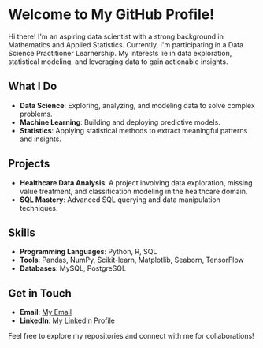 # Welcome to My GitHub Profile!

Hi there! I'm an aspiring data scientist with a strong background in Mathematics and Applied Statistics. Currently, I'm participating in a Data Science Practitioner Learnership. My interests lie in data exploration, statistical modeling, and leveraging data to gain actionable insights.

## What I Do

- **Data Science**: Exploring, analyzing, and modeling data to solve complex problems.
- **Machine Learning**: Building and deploying predictive models.
- **Statistics**: Applying statistical methods to extract meaningful patterns and insights.

## Projects

- **Healthcare Data Analysis**: A project involving data exploration, missing value treatment, and classification modeling in the healthcare domain.
- **SQL Mastery**: Advanced SQL querying and data manipulation techniques.

## Skills

- **Programming Languages**: Python, R, SQL
- **Tools**: Pandas, NumPy, Scikit-learn, Matplotlib, Seaborn, TensorFlow
- **Databases**: MySQL, PostgreSQL

## Get in Touch

- **Email**: [My Email](mailto:goitsimodimomadue@gmail.com)
- **LinkedIn**: [My LinkedIn Profile](https://www.linkedin.com/in/goitsimodimo-madue-b7174a21a)

Feel free to explore my repositories and connect with me for collaborations!
